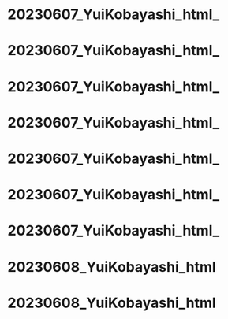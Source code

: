 # 20230607_YuiKobayashi_html_
# 20230607_YuiKobayashi_html_
# 20230607_YuiKobayashi_html_
# 20230607_YuiKobayashi_html_
# 20230607_YuiKobayashi_html_
# 20230607_YuiKobayashi_html_
# 20230607_YuiKobayashi_html_
# 20230608_YuiKobayashi_html
# 20230608_YuiKobayashi_html

